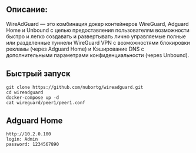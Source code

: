 ## Описание:

WireAdGuard — это комбинация докер контейнеров WireGuard, Adguard Home и Unbound с целью предоставления пользователям возможности
быстро и легко создавать и развертывать лично управляемые полные или разделенные туннели WireGuard VPN
с возможностями блокировки рекламы (через Adguard Home) и Кэширование DNS с дополнительными параметрами конфиденциальности (через Unbound).


## Быстрый запуск

```shell
git clone https://github.com/nubortg/wireadguard.git
cd wireadguard
docker-compose up -d
cat wireguard/peer1/peer1.conf
```

## Adguard Home

```
http://10.2.0.100
login: Admin 
password: 1234567890
```
